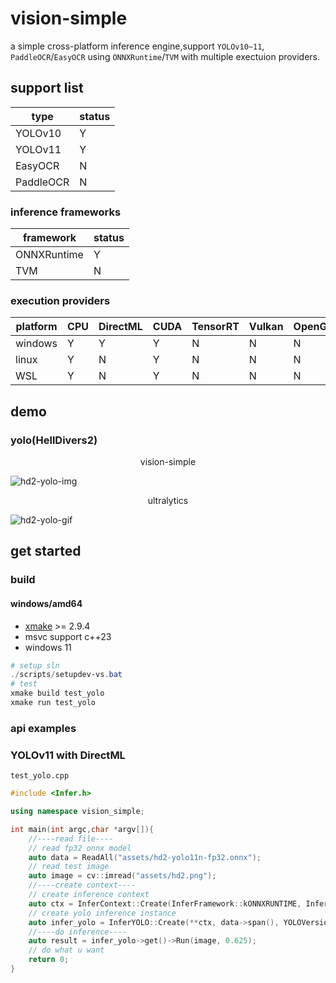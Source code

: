 # vision-simple
a simple cross-platform inference engine,support `YOLOv10~11`, `PaddleOCR`/`EasyOCR` using `ONNXRuntime`/`TVM` with multiple exectuion providers.

## support list
|type|status|
|-|-|
|YOLOv10|Y|
|YOLOv11|Y|
|EasyOCR|N|
|PaddleOCR|N|
### inference frameworks
|framework|status|
|-|-|
|ONNXRuntime|Y|
|TVM|N|
### execution providers
|platform|CPU|DirectML|CUDA|TensorRT|Vulkan|OpenGL|OpenCL|
|-|-|-|-|-|-|-|-|
|windows|Y|Y|Y|N|N|N|N|
|linux|Y|N|Y|N|N|N|N|
|WSL|Y|N|Y|N|N|N|N|
## demo
### yolo(HellDivers2)
<center>vision-simple</center>

![hd2-yolo-img](doc/images/hd2-yolo.jpg)

<center>ultralytics</center>

![hd2-yolo-gif](doc/images/hd2-yolo.gif)

## get started
### build
#### windows/amd64
* [xmake](https://xmake.io) >= 2.9.4
* msvc support c++23
* windows 11

```powershell
# setup sln
./scripts/setupdev-vs.bat
# test
xmake build test_yolo
xmake run test_yolo
```
### api examples

### YOLOv11 with DirectML
`test_yolo.cpp`
```cpp
#include <Infer.h>

using namespace vision_simple;

int main(int argc,char *argv[]){
    //----read file----
    // read fp32 onnx model
    auto data = ReadAll("assets/hd2-yolo11n-fp32.onnx");
    // read test image
    auto image = cv::imread("assets/hd2.png");
    //----create context----
    // create inference context
    auto ctx = InferContext::Create(InferFramework::kONNXRUNTIME, InferEP::kDML);
    // create yolo inference instance
    auto infer_yolo = InferYOLO::Create(**ctx, data->span(), YOLOVersion::kV11);
    //----do inference----
    auto result = infer_yolo->get()->Run(image, 0.625);
    // do what u want
    return 0;
}
```